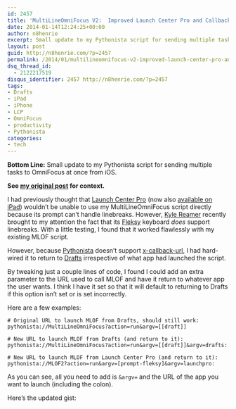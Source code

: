 ```yaml
---
id: 2457
title: 'MultiLineOmniFocus V2:  Improved Launch Center Pro and Callback Support'
date: 2014-01-14T12:24:25+00:00
author: n8henrie
excerpt: Small update to my Pythonista script for sending multiple tasks to OmniFocus at once from iOS that improves LCP and callback support.
layout: post
guid: http://n8henrie.com/?p=2457
permalink: /2014/01/multilineomnifocus-v2-improved-launch-center-pro-and-callback-support-3/
dsq_thread_id:
  - 2122217519
disqus_identifier: 2457 http://n8henrie.com/?p=2457
tags:
- Drafts
- iPad
- iPhone
- LCP
- OmniFocus
- productivity
- Pythonista
categories:
- tech
---
```

**Bottom Line:** Small update to my Pythonista script for sending multiple tasks to OmniFocus at once from iOS. <!--more-->

**See [my original post](http://n8henrie.com/2013/03/send-multiple-tasks-to-omnifocus-at-once-with-drafts-and-pythonista/) for context.**

I had previously thought that <a target="_blank" href="https://itunes.apple.com/us/app/launch-center-pro/id532016360?mt=8&at=10l5H6">Launch Center Pro</a> (now also <a href="https://itunes.apple.com/us/app/launch-center-pro-for-ipad/id799664902?mt=8&at=10l5H6" target="_blank">available on iPad</a>) wouldn’t be unable to use my MultiLineOmniFocus script directly because its prompt can’t handle linebreaks. However, <a target="_blank" href="https://plus.google.com/115119158456853391806/about">Kyle Reamer</a> recently brought to my attention the fact that its <a target="_blank" href="https://itunes.apple.com/us/app/fleksy-happy-typing/id520337246?mt=8&uo=4&at=10l5H6" title="Fleksy - Happy Typing">Fleksy</a> keyboard _does_ support linebreaks. With a little testing, I found that it worked flawlessly with my existing MLOF script.

However, because <a target="_blank" href="https://itunes.apple.com/us/app/pythonista/id528579881?mt=8&uo=4&at=10l5H6" title="Pythonista">Pythonista</a> doesn’t support <a target="_blank" href="http://omz-software.com/pythonista/docs/ios/urlscheme.html">x-callback-url</a>, I had hard-wired it to return to <a target="_blank" href="https://itunes.apple.com/us/app/drafts/id502385074?mt=8&uo=4&at=10l5H6" title="Drafts for iPad">Drafts</a> irrespective of what app had launched the script.

By tweaking just a couple lines of code, I found I could add an extra parameter to the URL used to call MLOF and have it return to whatever app the user wants. I think I have it set so that it will default to returning to Drafts if this option isn’t set or is set incorrectly.

Here are a few examples:

```plaintext
# Original URL to launch MLOF from Drafts, should still work:
pythonista://MultiLineOmniFocus?action=run&argv=[[draft]]

# New URL to launch MLOF from Drafts (and return to it):
pythonista://MultiLineOmniFocus?action=run&argv=[[draft]]&argv=drafts:

# New URL to launch MLOF from Launch Center Pro (and return to it):
pythonista://MLOF2?action=run&argv=[prompt-fleksy]&argv=launchpro:
```

As you can see, all you need to add is `&argv=` and the URL of the app you want to launch (including the colon).

Here’s the updated gist:

<script src="https://gist.github.com/n8henrie/8423669.js"></script>
